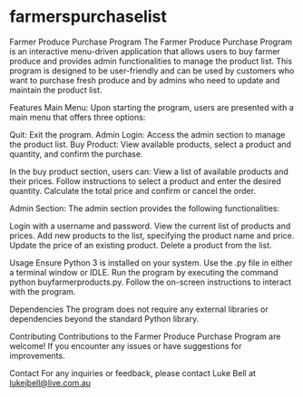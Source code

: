 # farmerspurchaselist
Farmer Produce Purchase Program
The Farmer Produce Purchase Program is an interactive menu-driven application that allows users to buy farmer produce and provides admin functionalities to manage the product list. This program is designed to be user-friendly and can be used by customers who want to purchase fresh produce and by admins who need to update and maintain the product list.

Features
Main Menu: Upon starting the program, users are presented with a main menu that offers three options:

Quit: Exit the program.
Admin Login: Access the admin section to manage the product list.
Buy Product: View available products, select a product and quantity, and confirm the purchase.

In the buy product section, users can:
View a list of available products and their prices.
Follow instructions to select a product and enter the desired quantity.
Calculate the total price and confirm or cancel the order.

Admin Section: The admin section provides the following functionalities:

Login with a username and password.
View the current list of products and prices.
Add new products to the list, specifying the product name and price.
Update the price of an existing product.
Delete a product from the list.

Usage
Ensure Python 3 is installed on your system.
Use the .py file in either a terminal window or IDLE.
Run the program by executing the command python buyfarmerproducts.py.
Follow the on-screen instructions to interact with the program.

Dependencies
The program does not require any external libraries or dependencies beyond the standard Python library.

Contributing
Contributions to the Farmer Produce Purchase Program are welcome! If you encounter any issues or have suggestions for improvements.

Contact
For any inquiries or feedback, please contact Luke Bell at lukejbell@live.com.au
